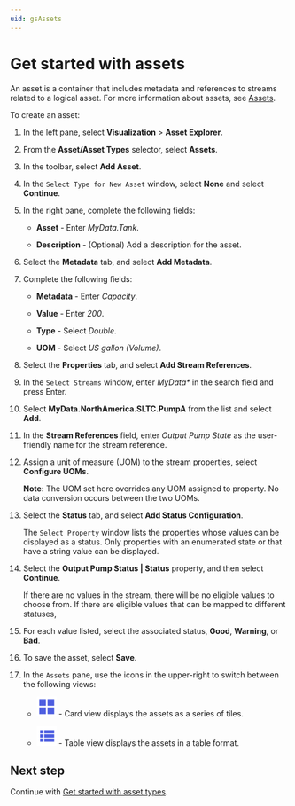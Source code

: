 ```yaml
---
uid: gsAssets
---
```


# Get started with assets

An asset is a container that includes metadata and references to streams related to a logical asset. For more information about assets, see [Assets](xref:ccAssets).

To create an asset:

1. In the left pane, select **Visualization** > **Asset Explorer**.

1. From the **Asset/Asset Types** selector, select **Assets**.

1. In the toolbar, select **Add Asset**. 

1. In the `Select Type for New Asset` window, select **None** and select **Continue**.

1. In the right pane, complete the following fields:

   - **Asset** - Enter *MyData.Tank*.

   - **Description** - (Optional) Add a description for the asset. 
   
1. Select the **Metadata** tab, and select **Add Metadata**.

1. Complete the following fields:

   - **Metadata** - Enter *Capacity*.

   - **Value** - Enter *200*.

   - **Type** - Select *Double*.

   - **UOM** - Select *US gallon (Volume)*.

1. Select the **Properties** tab, and select **Add Stream References**.

1. In the `Select Streams` window, enter *MyData*_*_ in the search field and press Enter.

1. Select **MyData.NorthAmerica.SLTC.PumpA** from the list and select **Add**.

1. In the **Stream References** field, enter *Output Pump State* as the user-friendly name for the stream reference.

1. Assign a unit of measure (UOM) to the stream properties, select **Configure UOMs**.  

   **Note:** The UOM set here overrides any UOM assigned to property. No data conversion occurs between the two UOMs.
   
1. Select the **Status** tab, and select **Add Status Configuration**.

   The `Select Property` window lists the properties whose values can be displayed as a status. Only properties with an enumerated state or that have a string value can be displayed.
   
1. Select the **Output Pump Status | Status** property, and then select **Continue**. 

   If there are no values in the stream, there will be no eligible values to choose from. If there are eligible values that can be mapped to different statuses, 
   
1. For each value listed, select the associated status, **Good**, **Warning**, or **Bad**. 

1. To save the asset, select **Save**. 

1. In the `Assets` pane, use the icons in the upper-right to switch between the following views:

   - ![Card view](../../_icons/branded/view-grid.svg) - Card view displays the assets as a series of tiles.
    
   - ![Table view](../../_icons/branded/view-list.svg) - Table view displays the assets in a table format. 

## Next step

Continue with [Get started with asset types](xref:gsAssetTypes).
